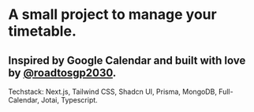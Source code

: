 # A small project to manage your timetable.

## Inspired by Google Calendar and built with love by [@roadtosgp2030](https://github.com/roadtosgp2030).

Techstack: Next.js, Tailwind CSS, Shadcn UI, Prisma, MongoDB, Full-Calendar, Jotai, Typescript.
